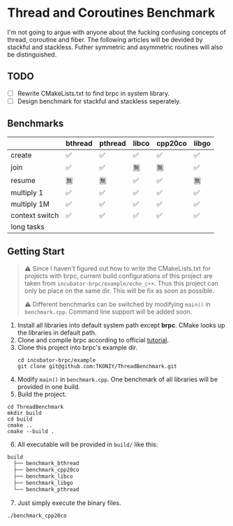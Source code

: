 # Thread and Coroutines Benchmark
I'm not going to argue with anyone about the fucking confusing concepts of thread, coroutine and fiber. The following articles will be devided by stackful and stackless. Futher symmetric and asymmetric routines will also be distinguished.
## TODO
- [ ] Rewrite CMakeLists.txt to find brpc in system library.
- [ ] Design benchmark for stackful and stackless seperately.
## Benchmarks
|                | bthread | pthread | libco | cpp20co | libgo |
| -------------- | ------- | ------- | ----- | ------- | ----- |
| create         | ✅       | ✅       | ✅     | ✅       | ✅     |
| join           | ✅       | ✅       | 🈚️     | 🈚️       | ✅     |
| resume         | 🈚️       | 🈚️       | ✅     | ✅       | 🈚️     |
| multiply 1     | ✅       | ✅       | ✅     | ✅       | ✅     |
| multiply 1M    | ✅       | ✅       | ✅     | ✅       | ✅     |
| context switch | ✅       | ✅       | ✅     | ✅       | ✅     |
| long tasks  |         |         |       |         |       |
## Getting Start
> ⚠️ Since I haven't figured out how to write the CMakeLists.txt for projects with brpc, current build configurations of this project are taken from `incubator-brpc/example/echo_c++`. Thus this project can only be place on the same dir. This will be fix as soon as possible.
> 
> ⚠️ Different benchmarks can be switched by modifying `main()` in `benchmark.cpp`. Command line support will be added soon.
1. Install all libraries into default system path except **brpc**. CMake looks up the libraries in default path.
2. Clone and compile brpc according to official [tutorial](https://github.com/apache/incubator-brpc/blob/master/docs/cn/getting_started.md).
3. Clone this project into brpc's example dir.
   ```shell
   cd incubator-brpc/example
   git clone git@github.com:TKONIY/ThreadBenchmark.git
   ```
4. Modify `main()` in `benchmark.cpp`. One benchmark of all libraries will be provided in one build. 
5. Build the project.
  ```shell
  cd ThreadBenchmark
  mkdir build
  cd build
  cmake ..
  cmake --build .
  ```
6. All executable will be provided in `build/` like this:
  ```txt
  build
    ├── benchmark_bthread
    ├── benchmark_cpp20co
    ├── benchmark_libco
    ├── benchmark_libgo
    └── benchmark_pthread
  ```
7. Just simply execute the binary files.
  ```shell
  ./benchmark_cpp20co
  ```
  